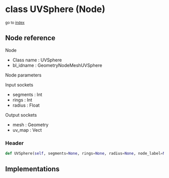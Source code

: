 # class UVSphere (Node)

<sub>go to [index](/docs/index.md)</sub>

## Node reference

Node
 - Class name : UVSphere
 - bl_idname : GeometryNodeMeshUVSphere

Node parameters

Input sockets
 - segments : Int
 - rings : Int
 - radius : Float

Output sockets
 - mesh : Geometry
 - uv_map : Vect

### Header

``` python
def UVSphere(self, segments=None, rings=None, radius=None, node_label=None, node_color=None):
```

## Implementations


